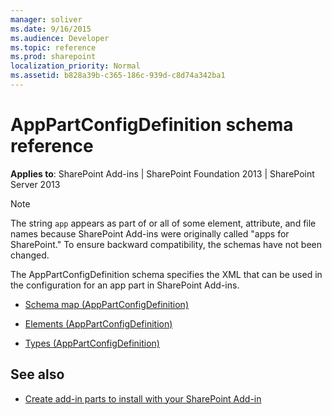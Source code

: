 ```yaml
---
manager: soliver
ms.date: 9/16/2015
ms.audience: Developer
ms.topic: reference
ms.prod: sharepoint
localization_priority: Normal
ms.assetid: b828a39b-c365-186c-939d-c8d74a342ba1
---
```


# AppPartConfigDefinition schema reference

**Applies to**: SharePoint Add-ins | SharePoint Foundation 2013 | SharePoint Server 2013

> [!NOTE] 
> The string `app` appears as part of or all of some element, attribute, and file names because SharePoint Add-ins were originally called "apps for SharePoint." To ensure backward compatibility, the schemas have not been changed.

The AppPartConfigDefinition schema specifies the XML that can be used in the configuration for an app part in SharePoint Add-ins.

- [Schema map (AppPartConfigDefinition)](schema-map-apppartconfigdefinition.md)

- [Elements (AppPartConfigDefinition)](elements-apppartconfigdefinition.md)

- [Types (AppPartConfigDefinition)](types-apppartconfigdefinition.md)


## See also

- [Create add-in parts to install with your SharePoint Add-in](../sp-add-ins/create-add-in-parts-to-install-with-your-sharepoint-add-in.md)










